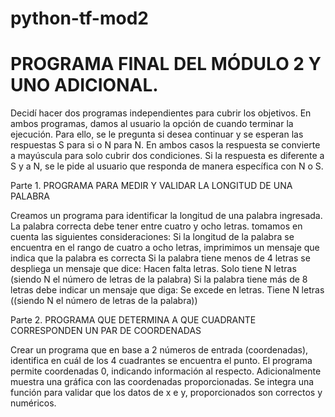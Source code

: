 # python-tf-mod2
# PROGRAMA FINAL DEL MÓDULO 2 Y UNO ADICIONAL.

Decidí hacer dos programas independientes para cubrir los objetivos. En ambos programas, damos al usuario la opción de cuando terminar la ejecución. Para ello, se le pregunta si desea continuar y se esperan las respuestas S para si o N para N. En ambos casos la respuesta se convierte a mayúscula para solo cubrir dos condiciones. Si la respuesta es diferente a S y a N, se le pide al usuario que responda de manera específica con N o S.

Parte 1. PROGRAMA PARA MEDIR Y VALIDAR LA LONGITUD DE UNA PALABRA

Creamos un programa para identificar la longitud de una palabra ingresada. 
La palabra correcta debe tener entre cuatro y ocho letras. tomamos en cuenta las siguientes consideraciones:
  Si la longitud de la palabra se encuentra en el rango de cuatro a ocho letras, imprimimos un mensaje que indica que la palabra es correcta
  Si la palabra tiene menos de 4 letras se despliega un mensaje que dice: Hacen falta letras. Solo tiene N letras (siendo N el número de letras de la palabra)
  Si la palabra tiene más de 8 letras debe indicar un mensaje que diga: Se excede en letras. Tiene N letras ((siendo N el número de letras de la palabra))

Parte 2. PROGRAMA QUE DETERMINA A QUE CUADRANTE CORRESPONDEN UN PAR DE COORDENADAS

Crear un programa que en base a 2 números de entrada (coordenadas), identifica en cuál de los 4 cuadrantes se encuentra el punto. El programa permite coordenadas 0, indicando información al respecto. 
Adicionalmente muestra una gráfica con las coordenadas proporcionadas.
Se integra una función para validar que los datos de x e y, proporcionados son correctos y numéricos.
